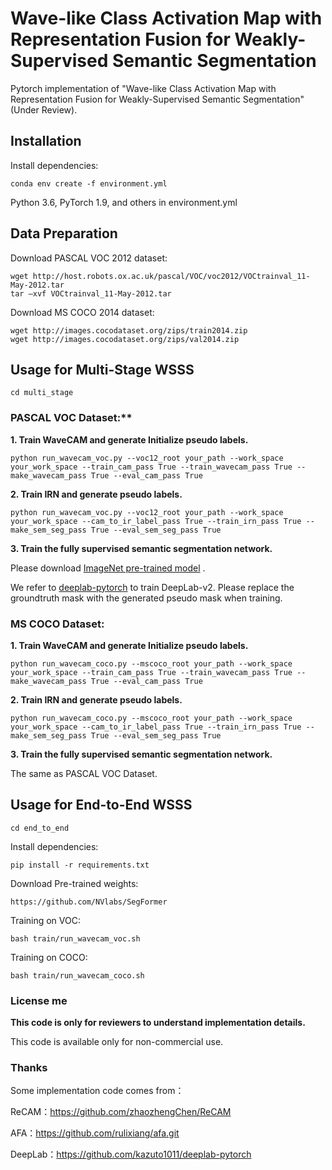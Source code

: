 # Wave-like Class Activation Map with Representation Fusion for Weakly-Supervised Semantic Segmentation
Pytorch implementation of "Wave-like Class Activation Map with Representation Fusion for Weakly-Supervised Semantic Segmentation" (Under Review). 

## Installation

Install dependencies:
```
conda env create -f environment.yml
```
Python 3.6, PyTorch 1.9, and others in environment.yml

## Data Preparation

Download  PASCAL VOC 2012 dataset:

```
wget http://host.robots.ox.ac.uk/pascal/VOC/voc2012/VOCtrainval_11-May-2012.tar
tar –xvf VOCtrainval_11-May-2012.tar
```

Download MS COCO 2014 dataset:

```
wget http://images.cocodataset.org/zips/train2014.zip
wget http://images.cocodataset.org/zips/val2014.zip 
```

## Usage for Multi-Stage WSSS

```
cd multi_stage
```

### PASCAL VOC Dataset:**

**1. Train WaveCAM and generate Initialize pseudo labels.**

```
python run_wavecam_voc.py --voc12_root your_path --work_space your_work_space --train_cam_pass True --train_wavecam_pass True --make_wavecam_pass True --eval_cam_pass True
```

**2. Train IRN and generate pseudo labels.**

```
python run_wavecam_voc.py --voc12_root your_path --work_space your_work_space --cam_to_ir_label_pass True --train_irn_pass True --make_sem_seg_pass True --eval_sem_seg_pass True 
```
**3. Train the fully supervised semantic segmentation network.**

Please download [ImageNet pre-trained model](https://drive.google.com/file/d/14soMKDnIZ_crXQTlol9sNHVPozcQQpMn/view?usp=sharing) .

We refer to [deeplab-pytorch](https://github.com/kazuto1011/deeplab-pytorch) to train DeepLab-v2. Please replace the groundtruth mask with the generated pseudo mask when training.

### **MS COCO Dataset:**

**1. Train WaveCAM and generate Initialize pseudo labels.**

```
python run_wavecam_coco.py --mscoco_root your_path --work_space your_work_space --train_cam_pass True --train_wavecam_pass True --make_wavecam_pass True --eval_cam_pass True 
```

**2. Train IRN and generate pseudo labels.**

```
python run_wavecam_coco.py --mscoco_root your_path --work_space your_work_space --cam_to_ir_label_pass True --train_irn_pass True --make_sem_seg_pass True --eval_sem_seg_pass True 
```

**3. Train the fully supervised semantic segmentation network.**

The same as PASCAL VOC Dataset.

## Usage for End-to-End WSSS

```
cd end_to_end
```

Install dependencies:

```
pip install -r requirements.txt
```

Download  Pre-trained weights:

```
https://github.com/NVlabs/SegFormer
```

Training on VOC:

```
bash train/run_wavecam_voc.sh
```

Training on COCO:

```
bash train/run_wavecam_coco.sh
```

### License me ###

**This code is only for reviewers to understand implementation details.**

This code is available only for non-commercial use.

### Thanks ###

Some implementation code comes from：

ReCAM：https://github.com/zhaozhengChen/ReCAM

AFA：https://github.com/rulixiang/afa.git

DeepLab：https://github.com/kazuto1011/deeplab-pytorch




